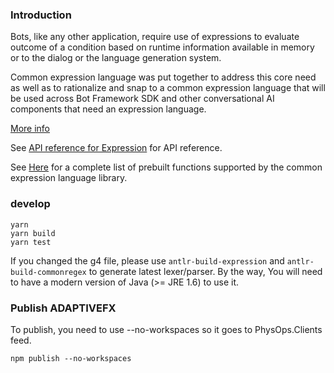 ### Introduction
Bots, like any other application, require use of expressions to evaluate outcome of a condition based on runtime information available in memory or to the dialog or the language generation system.

Common expression language was put together to address this core need as well as to rationalize and snap to a common expression language that will be used across Bot Framework SDK and other conversational AI components that need an expression language.

[More info](https://docs.microsoft.com/en-us/azure/bot-service/bot-builder-concept-adaptive-expressions?view=azure-bot-service-4.0)

See [API reference for Expression](https://docs.microsoft.com/en-us/azure/bot-service/adaptive-expressions/adaptive-expressions-api-reference?view=azure-bot-service-4.0) for API reference.

See [Here](https://docs.microsoft.com/en-us/azure/bot-service/adaptive-expressions/adaptive-expressions-prebuilt-functions?view=azure-bot-service-4.0) for a complete list of prebuilt functions supported by the common expression language library.

### develop
```
yarn
yarn build
yarn test
```

If you changed the g4 file, please use `antlr-build-expression` and `antlr-build-commonregex` to generate latest lexer/parser. By the way, You will need to have a modern version of Java (>= JRE 1.6) to use it.


### Publish ADAPTIVEFX
To publish, you need to use --no-workspaces so it goes to PhysOps.Clients feed.
```
npm publish --no-workspaces
```